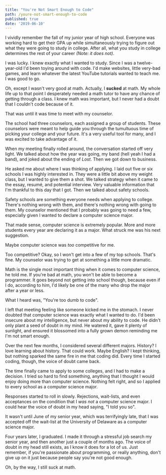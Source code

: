 ```yaml
---
title: "You're Not Smart Enough to Code"
path: /youre-not-smart-enough-to-code
published: true
date: '2019-06-10'
---
```


I vividly remember the fall of my junior year of high school. Everyone was working hard to get their GPA up while simultaneously trying to figure out what they were going to study in college. After all, what you study in college determines the rest of your career _(Note: it does not)_.

I was lucky. I knew exactly what I wanted to study. Since I was a twelve-year-old I'd been toying around with code. I'd make websites, little very-bad games, and learn whatever the latest YouTube tutorials wanted to teach me. I was good to go.

Oh, except I wasn't very good at math. Actually, I **sucked** at math. My whole life up to that point I desperately needed a math tutor to have any chance of getting through a class. I knew math was important, but I never had a doubt that I couldn't code because of it.

That was until it was time to meet with my counselor. 

The school had three counselors, each assigned a group of students. These counselors were meant to help guide you through the tumultuous time of picking your college and your future. It's a very useful tool for many, and I was excited to take advantage of it.

When my meeting finally rolled around, the conversation started off very light. We talked about how the year was going, my band (hell yeah I had a band), and joked about the ending of _Lost_. Then we got down to business.

He asked me about where I was thinking of applying. I laid out five or six schools I was highly interested in. They were a little bit above my weight class, but I wanted to give them a shot. We talked strategy when it came to the essay, resumé, and potential interview. Very valuable information that I'm thankful to this day that I got. Then we talked about safety schools.

Safety schools are something everyone needs when applying to college. There's nothing wrong with them, and there's nothing wrong with going to them. My counselor mentioned that I probably was going to need a few, especially given I wanted to declare a computer science major.

That made sense, computer science is extremely popular. More and more students every year are declaring it as a major. What struck me was his next suggestion.

Maybe computer science was _too_ competitive for me.

Too competitive? Okay, so I won't get into a few of my top schools. That's fine. My counselor was trying to get at something a little more dramatic.

Math is the single most important thing when it comes to computer science, he told me. If you're bad at math, you won't be able to become a programmer. It goes beyond not getting into school though, because even if I do, according to him, I'd likely be one of the many who drop the major after a year or less.

What I heard was, "You're too dumb to code".

I left that meeting feeling like someone kicked me in the stomach. I never doubted that computer science was exactly what I wanted to do. I'd been insecure about my intelligence, but never about my ability to code. He didn't only plant a seed of doubt in my mind. He watered it, gave it plenty of sunlight, and ensured it blossomed into a fully grown demon reminding me I'm not smart enough.

Over the next few months, I considered several different majors. History? I love learning about history. That could work. Maybe English? I kept thinking, but nothing sparked the same fire in me that coding did. Every time I started coding, though, the voice of doubt came back.

The time finally came to apply to some colleges, and I had to make a decision. I tried so hard to find something, anything that I thought I would enjoy doing more than computer science. Nothing felt right, and so I applied to every school as a computer science major.

Responses started to roll in slowly. Rejections, wait-lists, and even acceptances on the condition that I _was not_ a computer science major. I could hear the voice of doubt in my head saying, "I told you so".

It wasn't until June of my senior year, which was terrifyingly late, that I was accepted off the wait-list at the University of Delaware as a computer science major. 

Four years later, I graduated. I made it through a stressful job search my senior year, and then another just a couple of months ago. The voice of doubt in my head still exists, as I know it does for a lot of us. Just remember, if you're passionate about programming, or really anything, don't give up on it just because people say you're not good enough.

Oh, by the way, I still suck at math.




